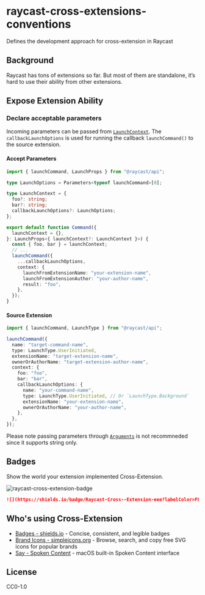 # raycast-cross-extensions-conventions

Defines the development approach for cross-extension in Raycast

## Background

Raycast has tons of extensions so far. But most of them are standalone, it’s hard to use their ability from other extensions.

## Expose Extension Ability

### Declare acceptable parameters

Incoming parameters can be passed from [`LaunchContext`](https://developers.raycast.com/api-reference/command#launchcontext).
The `callbackLaunchOptions` is used for running the callback `launchCommand()` to the source extension.

#### Accept Parameters

```typescript
import { launchCommand, LaunchProps } from "@raycast/api";

type LaunchOptions = Parameters<typeof launchCommand>[0];

type LaunchContext = {
  foo?: string;
  bar?: string;
  callbackLaunchOptions?: LaunchOptions;
};

export default function Command({
  launchContext = {},
}: LaunchProps<{ launchContext?: LaunchContext }>) {
  const { foo, bar } = launchContext;
  // ...
  launchCommand({
    ...callbackLaunchOptions,
    context: {
      launchFromExtensionName: "your-extension-name",
      launchFromExtensionAuthor: "your-author-name",
      result: "foo",
    },
  });
}
```

#### Source Extension

```typescript
import { launchCommand, LaunchType } from "@raycast/api";

launchCommand({
  name: "target-command-name",
  type: LaunchType.UserInitiated,
  extensionName: "target-extension-name",
  ownerOrAuthorName: "target-extension-author-name",
  context: {
    foo: "foo",
    bar: "bar",
    callbackLaunchOptions: {
      name: "your-command-name",
      type: LaunchType.UserInitiated, // Or `LaunchType.Background`
      extensionName: "your-extension-name",
      ownerOrAuthorName: "your-author-name",
    },
  },
});
```

Please note passing parameters through [`Arguments`](https://developers.raycast.com/information/lifecycle/arguments) is not recommneded since it supports string only.

## Badges

Show the world your extension implemented Cross-Extension.

![raycast-cross-extension-badge]

```markdown
![](https://shields.io/badge/Raycast-Cross--Extension-eee?labelColor=FF6363&logo=raycast&logoColor=fff&style=flat-square)
```

## Who's using Cross-Extension

- [Badges - shields.io](https://raycast.com/litomore/badges) - Concise, consistent, and legible badges
- [Brand Icons - simpleicons.org](https://raycast.com/litomore/simple-icons) - Browse, search, and copy free SVG icons for popular brands
- [Say - Spoken Content](https://raycast.com/litomore/say) - macOS built-in Spoken Content interface

## License

CC0-1.0

[raycast-cross-extension-badge]: https://shields.io/badge/Raycast-Cross--Extension-eee?labelColor=FF6363&logo=raycast&logoColor=fff&style=flat-square
